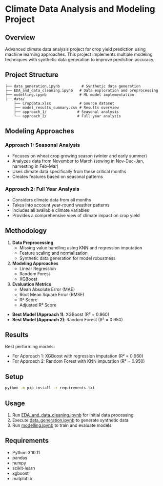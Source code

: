 # Climate Data Analysis and Modeling Project

## Overview

Advanced climate data analysis project for crop yield prediction using machine learning approaches. This project implements multiple modeling techniques with synthetic data generation to improve prediction accuracy.

## Project Structure

```
├── data_generation.ipynb          # Synthetic data generation
├── EDA_and_data_cleaning.ipynb   # Data exploration and preprocessing
├── modelling.ipynb               # ML model implementation
├── data/
    ├── Cropdata.xlsx             # Source dataset
    ├── model_results_summary.csv # Results overview
    ├── approach_1/              # Seasonal analysis
    └── approach_2/              # Full year analysis
```

## Modeling Approaches

### Approach 1: Seasonal Analysis

- Focuses on wheat crop growing season (winter and early summer)
- Analyzes data from November to March (sowing in Nov-Dec-Jan, harvesting in Feb-Mar)
- Uses climate data specifically from these critical months
- Creates features based on seasonal patterns

### Approach 2: Full Year Analysis

* Considers climate data from all months
* Takes into account year-round weather patterns
* Includes all available climate variables
* Provides a comprehensive view of climate impact on crop yield

## Methodology

1. **Data Preprocessing**
   * Missing value handling using KNN and regression imputation
   * Feature scaling and normalization
   * Synthetic data generation for model robustness
2. **Modeling Approaches**
   * Linear Regression
   * Random Forest
   * XGBoost
3. **Evaluation Metrics**
   * Mean Absolute Error (MAE)
   * Root Mean Square Error (RMSE)
   * R² Score
   * Adjusted R² Score

- **Best Model (Approach 1)**: XGBoost (R² = 0.960)
- **Best Model (Approach 2)**: Random Forest (R² = 0.950)

## Results

Best performing models:

* For Approach 1: XGBoost with regression imputation (R² = 0.960)
* For Approach 2: Random Forest with KNN imputation (R² = 0.950)

## Setup

```bash
python -m pip install -r requirements.txt
```

## Usage

1. Run [EDA_and_data_cleaning.ipynb](vscode-file://vscode-app/c:/Users/Ganesh%20Valtule/AppData/Local/Programs/Microsoft%20VS%20Code/resources/app/out/vs/code/electron-browser/workbench/workbench.html) for initial data processing
2. Execute [data_generation.ipynb](vscode-file://vscode-app/c:/Users/Ganesh%20Valtule/AppData/Local/Programs/Microsoft%20VS%20Code/resources/app/out/vs/code/electron-browser/workbench/workbench.html) to generate synthetic data
3. Run [modelling.ipynb](vscode-file://vscode-app/c:/Users/Ganesh%20Valtule/AppData/Local/Programs/Microsoft%20VS%20Code/resources/app/out/vs/code/electron-browser/workbench/workbench.html) to train and evaluate models

## Requirements

- Python 3.10.11
- pandas
- numpy
- scikit-learn
- xgboost
- matplotlib
